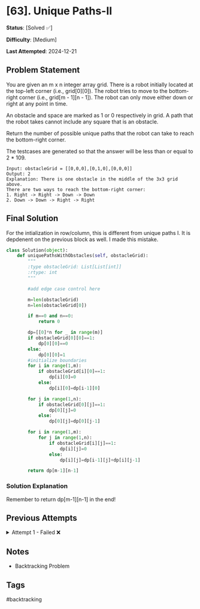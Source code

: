 # [63].  Unique Paths-II

**Status**: [Solved ✅]

**Difficulty**: [Medium]

**Last Attempted**: 2024-12-21

## Problem Statement

You are given an m x n integer array grid. There is a robot initially located at the top-left corner (i.e., grid[0][0]). The robot tries to move to the bottom-right corner (i.e., grid[m - 1][n - 1]). The robot can only move either down or right at any point in time.

An obstacle and space are marked as 1 or 0 respectively in grid. A path that the robot takes cannot include any square that is an obstacle.

Return the number of possible unique paths that the robot can take to reach the bottom-right corner.

The testcases are generated so that the answer will be less than or equal to 2 * 109.


```
Input: obstacleGrid = [[0,0,0],[0,1,0],[0,0,0]]
Output: 2
Explanation: There is one obstacle in the middle of the 3x3 grid above.
There are two ways to reach the bottom-right corner:
1. Right -> Right -> Down -> Down
2. Down -> Down -> Right -> Right
```

## Final Solution

For the intialization in row/column, this is different from unique paths I. It is depdenent on the previous block as well. I made this mistake.
```python
class Solution(object):
    def uniquePathsWithObstacles(self, obstacleGrid):
        """
        :type obstacleGrid: List[List[int]]
        :rtype: int
        """

        #add edge case control here

        m=len(obstacleGrid)
        n=len(obstacleGrid[0])

        if m==0 and n==0:
            return 0

        dp=[[0]*n for _ in range(m)]
        if obstacleGrid[0][0]==1:
            dp[0][0]==0
        else:
            dp[0][0]=1
        #initialize boundaries
        for i in range(1,m):
            if obstacleGrid[i][0]==1:
                dp[i][0]=0           
            else:
                dp[i][0]=dp[i-1][0]

        for j in range(1,n):
            if obstacleGrid[0][j]==1:
                dp[0][j]=0
            else:
                dp[0][j]=dp[0][j-1]

        for i in range(1,m):
            for j in range(1,n):
                if obstacleGrid[i][j]==1:
                    dp[i][j]=0
                else:
                    dp[i][j]=dp[i-1][j]+dp[i][j-1]

        return dp[m-1][n-1]

```

### Solution Explanation
Remember to return dp[m-1][n-1] in the end!

## Previous Attempts

<details>
<summary>Attempt 1 - Failed ❌</summary>

```python
class Solution(object):
    def uniquePathsWithObstacles(self, obstacleGrid):
        m=len(obstacleGrid)
        n=len(obstacleGrid[0])
        dp=[[0]*n for _ in range(m)]

        if obstacleGrid[0][0]==1:
            return 0
        

        for j in range(n):
            if obstacleGrid[0][j]==0:
                dp[0][j]=1
            else:
                dp[0][j]=0
            
        for i in range(m):
            if obstacleGrid[i][0]==0:
                dp[i][0]=1
            else:
                dp[i][0]=0
        
        for i in range(1,m):
            for j in range(1,n):
                if obstacleGrid[i][j]==0:
                    dp[i][j]=dp[i-1][j]+dp[i][j-1]
                else:
                    dp[i][j]=0
        
        return dp[m-1][n-1]
```

### What Went Wrong
- Issue description
- Failed test case:
```
Input: 
Expected:
Actual:
```
- Why it failed: [Explanation]
</details>



## Notes
- Backtracking Problem

## Tags
#backtracking
